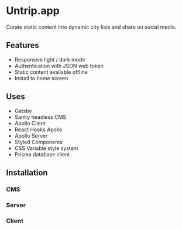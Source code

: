 # Untrip.app

Curate static content into dynamic city lists and share on social media.

## Features

- Responsive light / dark mode
- Authentication with JSON web token
- Static content available offline
- Install to home screen

## Uses

- Gatsby
- Sanity headless CMS
- Apollo Client
- React Hooks Apollo
- Apollo Server
- Styled Components
- CSS Variable style system
- Prisma database client

## Installation

### CMS

### Server

### Client
